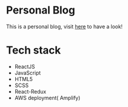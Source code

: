 # Personal Blog

This is a personal blog, visit [here](https://simonchow.dev) to have a look!

# Tech stack
 * ReactJS
 * JavaScript
 * HTML5
 * SCSS
 * React-Redux
 * AWS deployment( Amplify)

